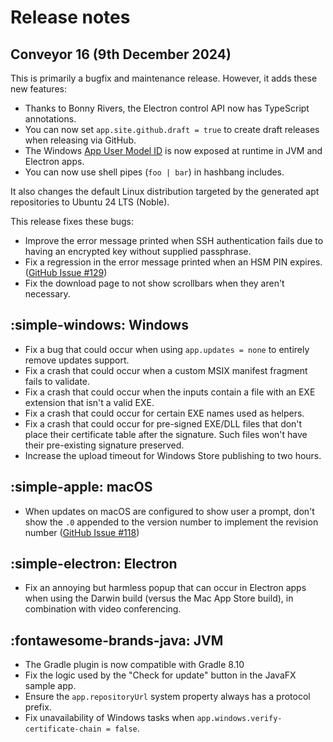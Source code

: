 # Release notes

## Conveyor 16 (9th December 2024)

This is primarily a bugfix and maintenance release. However, it adds these new features:

* Thanks to Bonny Rivers, the Electron control API now has TypeScript annotations.
* You can now set `app.site.github.draft = true` to create draft releases when releasing via GitHub.
* The Windows [App User Model ID](configs/os-integration.md#windows-appusermodelid-aumid) is now exposed at runtime in JVM and Electron apps.
* You can now use shell pipes (`foo | bar`) in hashbang includes.

It also changes the default Linux distribution targeted by the generated apt repositories to Ubuntu 24 LTS (Noble).

This release fixes these bugs:

* Improve the error message printed when SSH authentication fails due to having an encrypted key without supplied passphrase.
* Fix a regression in the error message printed when an HSM PIN expires. ([GitHub Issue #129](https://github.com/hydraulic-software/conveyor/issues/129))
* Fix the download page to not show scrollbars when they aren't necessary.

## :simple-windows: Windows

* Fix a bug that could occur when using `app.updates = none` to entirely remove updates support. 
* Fix a crash that could occur when a custom MSIX manifest fragment fails to validate.
* Fix a crash that could occur when the inputs contain a file with an EXE extension that isn't a valid EXE.
* Fix a crash that could occur for certain EXE names used as helpers.
* Fix a crash that could occur for pre-signed EXE/DLL files that don't place their certificate table after the signature. Such files won't have their pre-existing signature preserved.   
* Increase the upload timeout for Windows Store publishing to two hours.

## :simple-apple: macOS

* When updates on macOS are configured to show user a prompt, don't show the `.0` appended to the version number to implement the revision number  ([GitHub Issue #118](https://github.com/hydraulic-software/conveyor/issues/118))

## :simple-electron: Electron

* Fix an annoying but harmless popup that can occur in Electron apps when using the Darwin build (versus the Mac App Store build), in combination with video conferencing.

## :fontawesome-brands-java: JVM

* The Gradle plugin is now compatible with Gradle 8.10
* Fix the logic used by the "Check for update" button in the JavaFX sample app.
* Ensure the `app.repositoryUrl` system property always has a protocol prefix. 
* Fix unavailability of Windows tasks when `app.windows.verify-certificate-chain = false`.
